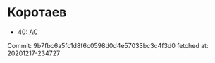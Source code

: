 # Коротаев
- [40: AC](40.md)

Commit: 9b7fbc6a5fc1d8f6c0598d0d4e57033bc3c4f3d0
 fetched at: 20201217-234727

